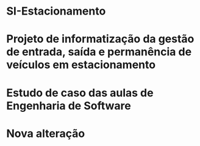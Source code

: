 # SI-Estacionamento
# Projeto de informatização da gestão de entrada, saída e permanência de veículos em estacionamento
# Estudo de caso das aulas de Engenharia de Software
# Nova alteração
